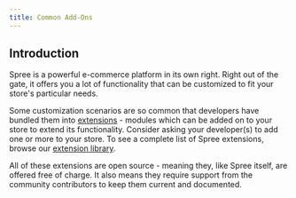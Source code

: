 ```yaml
---
title: Common Add-Ons
---
```


## Introduction

Spree is a powerful e-commerce platform in its own right. Right out of the gate, it offers you a lot of functionality that can be customized to fit your store's particular needs.

Some customization scenarios are so common that developers have bundled them into [extensions](/developer/extensions_tutorial) - modules which can be added on to your store to extend its functionality. Consider asking your developer(s) to add one or more to your store. To see a complete list of Spree extensions, browse our [extension library](https://github.com/spree-contrib).

All of these extensions are open source - meaning they, like Spree itself, are offered free of charge. It also means they require support from the community contributors to keep them current and documented.
